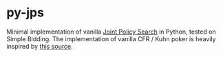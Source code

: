 # py-jps

Minimal implementation of vanilla [Joint Policy Search](https://arxiv.org/abs/2008.06495) in Python, tested on Simple Bidding. 
The implementation of vanilla CFR / Kuhn poker is heavily inspired by [this source](https://github.com/int8/counterfactual-regret-minimization).

